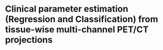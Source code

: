 # Clinical parameter estimation (Regression and Classification) from tissue-wise multi-channel PET/CT projections
